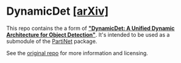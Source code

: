 # DynamicDet [[arXiv]](https://arxiv.org/abs/2304.05552)

This repo contains the a form of [**"DynamicDet: A Unified Dynamic Architecture for Object Detection"**](https://arxiv.org/abs/2304.05552). It's intended to be used as a submodule of the [PartiNet](https://github.com/WEHI-ResearchComputing/PartiNet/) package.

See the [original repo](https://github.com/WEHI-ResearchComputing/DynamicDet/) for more information and licensing.
